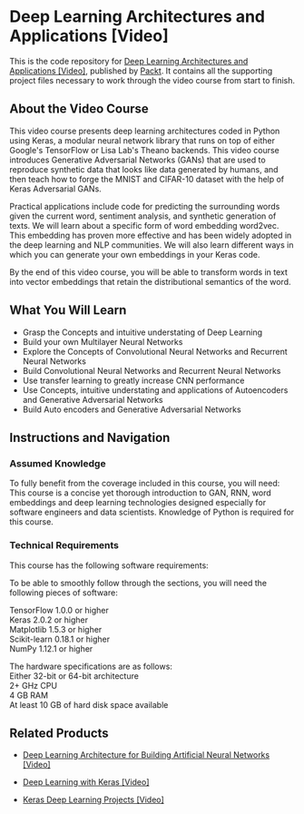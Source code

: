 # Deep Learning Architectures and Applications [Video]
This is the code repository for [Deep Learning Architectures and Applications [Video]](https://www.packtpub.com/big-data-and-business-intelligence/deep-learning-architectures-and-applications-video#?utm_source=github&utm_medium=repository&utm_campaign=9781789136814), published by [Packt](https://www.packtpub.com/?utm_source=github). It contains all the supporting project files necessary to work through the video course from start to finish.
## About the Video Course
This video course presents deep learning architectures coded in Python using Keras, a modular neural network library that runs on top of either Google's TensorFlow or Lisa Lab's Theano backends. This video course introduces Generative Adversarial Networks (GANs) that are used to reproduce synthetic data that looks like data generated by humans, and then teach how to forge the MNIST and CIFAR-10 dataset with the help of Keras Adversarial GANs.

Practical applications include code for predicting the surrounding words given the current word, sentiment analysis, and synthetic generation of texts. We will learn about a specific form of word embedding word2vec. This embedding has proven more effective and has been widely adopted in the deep learning and NLP communities. We will also learn different ways in which you can generate your own embeddings in your Keras code.

By the end of this video course, you will be able to transform words in text into vector embeddings that retain the distributional semantics of the word.

<H2>What You Will Learn</H2>
<DIV class=book-info-will-learn-text>
<UL>
<LI>Grasp the Concepts and intuitive understating of Deep Learning
<LI>Build your own Multilayer Neural Networks
<LI>Explore the Concepts of Convolutional Neural Networks and Recurrent Neural Networks
<LI>Build Convolutional Neural Networks and Recurrent Neural Networks
<LI>Use transfer learning to greatly increase CNN performance
<LI>Use Concepts, intuitive understating and applications of Autoencoders and Generative Adversarial Networks
<LI>Build Auto encoders and Generative Adversarial Networks </LI></UL></DIV>

## Instructions and Navigation
### Assumed Knowledge
To fully benefit from the coverage included in this course, you will need:<br/>
This course is a concise yet thorough introduction to GAN, RNN, word embeddings and deep learning technologies designed especially for software engineers and data scientists. Knowledge of Python is required for this course.
### Technical Requirements
This course has the following software requirements:<br/>

To be able to smoothly follow through the sections, you will need the following pieces of software:

TensorFlow 1.0.0 or higher<br/>
Keras 2.0.2 or higher<br/>
Matplotlib 1.5.3 or higher<br/>
Scikit-learn 0.18.1 or higher<br/>
NumPy 1.12.1 or higher<br/>

The hardware specifications are as follows:<br/>
Either 32-bit or 64-bit architecture<br/>
2+ GHz CPU<br/>
4 GB RAM<br/>
At least 10 GB of hard disk space available<br/>

## Related Products
* [Deep Learning Architecture for Building Artificial Neural Networks [Video]](https://www.packtpub.com/big-data-and-business-intelligence/deep-learning-architecture-building-artificial-neural-networks-vi?utm_source=github&utm_medium=repository&utm_campaign=9781788395106)

* [Deep Learning with Keras [Video]](https://www.packtpub.com/big-data-and-business-intelligence/deep-learning-keras-video?utm_source=github&utm_medium=repository&utm_campaign=9781789138597)

* [Keras Deep Learning Projects [Video]](https://www.packtpub.com/big-data-and-business-intelligence/keras-deep-learning-projects-video?utm_source=github&utm_medium=repository&utm_campaign=9781788624688)
